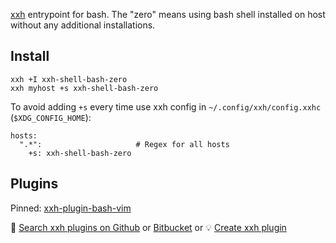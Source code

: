 [xxh](https://github.com/xxh/xxh) entrypoint for bash. The "zero" means using bash shell installed on host without any additional installations. 

## Install
```
xxh +I xxh-shell-bash-zero 
xxh myhost +s xxh-shell-bash-zero
```
To avoid adding `+s` every time use xxh config in `~/.config/xxh/config.xxhc` (`$XDG_CONFIG_HOME`):
```
hosts:
  ".*":                     # Regex for all hosts
    +s: xxh-shell-bash-zero
```

## Plugins

Pinned: [xxh-plugin-bash-vim](https://github.com/xxh/xxh-plugin-bash-vim)

🔎 [Search xxh plugins on Github](https://github.com/search?q=xxh-plugin-bash&type=Repositories) or [Bitbucket](https://bitbucket.org/repo/all?name=xxh-plugin-bash) or 💡 [Create xxh plugin](https://github.com/xxh/xxh-plugin-bash-sample)
